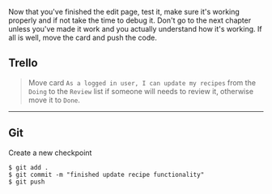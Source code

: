 Now that you've finished the edit page, test it, make sure it's working properly and if not take the time to debug it. Don't go to the next chapter unless you've made it work and you actually understand how it's working. If all is well, move the card and push the code.


## Trello
> Move card `As a logged in user, I can update my recipes` from the `Doing` to the `Review` list if someone will needs to review it, otherwise move it to `Done`.
___

## Git

Create a new checkpoint

```shell
$ git add .
$ git commit -m "finished update recipe functionality"
$ git push
```